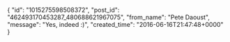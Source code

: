  {
   "id": "1015275598508372",
   "post_id": "462493170453287_480688621967075",
   "from_name": "Pete Daoust",
   "message": "Yes, indeed :)",
   "created_time": "2016-06-16T21:47:48+0000"
 }
